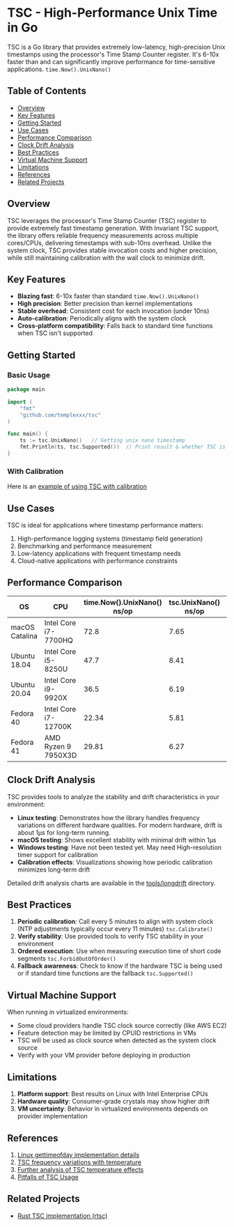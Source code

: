 # TSC - High-Performance Unix Time in Go
TSC is a Go library that provides extremely low-latency, high-precision Unix timestamps using the processor's Time Stamp Counter register. It's 6-10x faster than and can significantly improve performance for time-sensitive applications. `time.Now().UnixNano()`
## Table of Contents
- [Overview](#overview)
- [Key Features](#key-features)
- [Getting Started](#getting-started)
- [Use Cases](#use-cases)
- [Performance Comparison](#performance-comparison)
- [Clock Drift Analysis](#clock-drift-analysis)
- [Best Practices](#best-practices)
- [Virtual Machine Support](#virtual-machine-support)
- [Limitations](#limitations)
- [References](#references)
- [Related Projects](#related-projects)

## Overview
TSC leverages the processor's Time Stamp Counter (TSC) register to provide extremely fast timestamp generation. With Invariant TSC support, the library offers reliable frequency measurements across multiple cores/CPUs, delivering timestamps with sub-10ns overhead.
Unlike the system clock, TSC provides stable invocation costs and higher precision, while still maintaining calibration with the wall clock to minimize drift.
## Key Features
- **Blazing fast**: 6-10x faster than standard `time.Now().UnixNano()`
- **High precision**: Better precision than kernel implementations
- **Stable overhead**: Consistent cost for each invocation (under 10ns)
- **Auto-calibration**: Periodically aligns with the system clock
- **Cross-platform compatibility**: Falls back to standard time functions when TSC isn't supported

## Getting Started

### Basic Usage

``` go
package main

import (
	"fmt"
	"github.com/templexxx/tsc"
)

func main() {
	ts := tsc.UnixNano()   // Getting unix nano timestamp
	fmt.Println(ts, tsc.Supported())  // Print result & whether TSC is supported
}
```

### With Calibration

Here is an [example of using TSC with calibration](examples/with-calibration.go)

## Use Cases
TSC is ideal for applications where timestamp performance matters:
1. High-performance logging systems (timestamp field generation)
2. Benchmarking and performance measurement
3. Low-latency applications with frequent timestamp needs
4. Cloud-native applications with performance constraints

## Performance Comparison

| OS             | CPU                  | time.Now().UnixNano() ns/op | tsc.UnixNano() ns/op | Improvement |
|----------------|----------------------|-----------------------------|----------------------|-------------|
| macOS Catalina | Intel Core i7-7700HQ | 72.8                        | 7.65                 | 89.49%      |
| Ubuntu 18.04   | Intel Core i5-8250U  | 47.7                        | 8.41                 | 82.36%      |
| Ubuntu 20.04   | Intel Core i9-9920X  | 36.5                        | 6.19                 | 83.04%      |
| Fedora 40      | Intel Core i7-12700K | 22.34                       | 5.81                 | 73.99%      |
| Fedora 41      | AMD Ryzen 9 7950X3D  | 29.81                       | 6.27                 | 78.97%      |

## Clock Drift Analysis
TSC provides tools to analyze the stability and drift characteristics in your environment:

- **Linux testing**: Demonstrates how the library handles frequency variations on different hardware qualities. For modern hardware, drift is about 1μs for long-term running.
- **macOS testing**: Shows excellent stability with minimal drift within 1μs
- **Windows testing**: Have not been tested yet. May need High-resolution timer support for calibration
- **Calibration effects**: Visualizations showing how periodic calibration minimizes long-term drift

Detailed drift analysis charts are available in the [tools/longdrift](tools/longdrift/README.md) directory.
## Best Practices
1. **Periodic calibration**: Call every 5 minutes to align with system clock (NTP adjustments typically occur every 11 minutes) `tsc.Calibrate()`
2. **Verify stability**: Use provided tools to verify TSC stability in your environment
3. **Ordered execution**: Use when measuring execution time of short code segments `tsc.ForbidOutOfOrder()`
4. **Fallback awareness**: Check to know if the hardware TSC is being used or if standard time functions are the fallback `tsc.Supported()`

## Virtual Machine Support
When running in virtualized environments:
- Some cloud providers handle TSC clock source correctly (like AWS EC2)
- Feature detection may be limited by CPUID restrictions in VMs
- TSC will be used as clock source when detected as the system clock source
- Verify with your VM provider before deploying in production

## Limitations
1. **Platform support**: Best results on Linux with Intel Enterprise CPUs
2. **Hardware quality**: Consumer-grade crystals may show higher drift
3. **VM uncertainty**: Behavior in virtualized environments depends on provider implementation

## References
1. [Linux gettimeofday implementation details](https://stackoverflow.com/questions/13230719/how-is-the-microsecond-time-of-linux-gettimeofday-obtained-and-what-is-its-acc)
2. [TSC frequency variations with temperature](https://community.intel.com/t5/Software-Tuning-Performance/TSC-frequency-variations-with-temperature/td-p/1098982)
3. [Further analysis of TSC temperature effects](https://community.intel.com/t5/Software-Tuning-Performance/TSC-frequency-variations-with-temperature/m-p/1126518)
4. [Pitfalls of TSC Usage](http://oliveryang.net/2015/09/pitfalls-of-TSC-usage)

## Related Projects
- [Rust TSC implementation (rtsc)](https://github.com/templexxx/rtsc)
